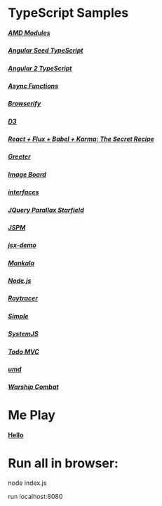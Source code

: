 # TypeScript Samples

##### [AMD Modules](amd/README.md)

##### [Angular Seed TypeScript](angular1/README.md)

##### [Angular 2 TypeScript](angular2/README.md)

##### [Async Functions](async/README.md)

##### [Browserify](browserify/README.md)

##### [D3](d3/README.md)

##### [React + Flux + Babel + Karma: The Secret Recipe](react-flux-babel-karma/README.md)

##### [Greeter](greeter/README.md)

##### [Image Board](imageboard/README.md)

##### [interfaces](interfaces/README.md)

##### [JQuery Parallax Starfield](jquery/README.md)

##### [JSPM](jspm/README.md)

##### [jsx-demo](jsx/README.md)

##### [Mankala](mankala/README.md)

##### [Node.js](node/README.md)

##### [Raytracer](raytracer/README.md)

##### [Simple](simple/README.md)

##### [SystemJS](systemjs/README.md)

##### [Todo MVC](todomvc/README.md)

##### [umd](umd/README.md)

##### [Warship Combat](warship/README.md)

# Me Play

#### [Hello](hello/readme.md)


# Run all in browser:

node index.js

run localhost:8080
